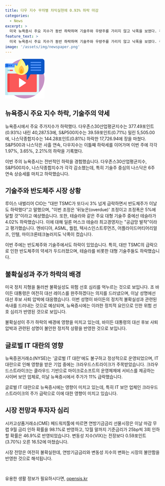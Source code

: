 ```yaml
---
title: 다우 지수 무차별 차익실현에 0.93% 하락 마감
categories:
  - News
excerpt: >
  미국 뉴욕증시 주요 지수가 동반 하락하며 기술주와 우량주를 가리지 않고 낙폭을 보였다. 주식들의 하락은 뒤늦은 조정으로 분석되며, 대형 기술주를 팔고 다른 업종으로 돈을 분산시키는 순환매 흐름이 나타났다. 이에 대한 전문가들의 분석과 미국 정치 지형을 둘러싼 불확실성이 투자심리를 억누르고 있는 상황이다. 뉴욕증시는 글로벌 IT 대란에 영향을 받았지만, 대부분의 IT 기업들은 큰 폭으로 하락하지는 않았다. 특히 테슬라와 반도체, 인공지능 기업들이 투매를 당했으며, 시장은 연방기금의 금리 인하 가능성에도 관심을 기울이고 있다.
feature_text: >
  미국 뉴욕증시 주요 지수가 동반 하락하며 기술주와 우량주를 가리지 않고 낙폭을 보였다. 주식들의 하락은 뒤늦은 조정으로 분석되며, 대형 기술주를 팔고 다른 업종으로 돈을 분산시키는 순환매 흐름이 나타났다. 이에 대한 전문가들의 분석과 미국 정치 지형을 둘러싼 불확실성이 투자심리를 억누르고 있는 상황이다. 뉴욕증시는 글로벌 IT 대란에 영향을 받았지만, 대부분의 IT 기업들은 큰 폭으로 하락하지는 않았다. 특히 테슬라와 반도체, 인공지능 기업들이 투매를 당했으며, 시장은 연방기금의 금리 인하 가능성에도 관심을 기울이고 있다.
image: '/assets/img/newspaper.png'
---
```


<p><img src="/assets/img/news.png" alt="rentncar 속보" /></p>

<h2 data-ke-size="size26">뉴욕증시 주요 지수 하락, 기술주의 약세</h2>

<p>뉴욕증시에서 주요 주가지수가 하락했다. 다우존스30산업평균지수는 377.49포인트(0.93%) 내린 40,287.53에, S&amp;P500지수는 39.59포인트(0.71%) 밀린 5,505.00에, 나스닥종합지수는 144.28포인트(0.81%) 하락한 17,726.94에 장을 마쳤다. S&amp;P500과 나스닥은 사흘 연속, 다우지수는 이틀째 하락세를 이어가며 이번 주에 각각 1.97%, 3.65%, 2.21%의 하락을 기록했다.</p>

<p data-ke-size="size16">이번 주의 뉴욕증시는 전반적인 하락을 경험했습니다. 다우존스30산업평균지수, S&P500지수, 나스닥종합지수가 각각 감소했는데, 특히 기술주 중심의 나스닥은 6주 연속 상승세를 마치고 하락했습니다.</p>

<h2 data-ke-size="size26">기술주와 반도체주 시장 상황</h2>

<p>루이스 내벌리어 CIO는 "대만 TSMC가 또다시 3% 넘게 급락하면서 반도체주가 이날도 하락했다"고 말했으며, "이번 조정은 '뒤늦은(overdue)' 조정이고 조정폭은 5%에 달할 것"이라고 예상했습니다. 또한, 테슬라와 같은 주요 대형 기술주 중에선 테슬라가 4.02% 하락했습니다. 이에 대해 일론 머스크 테슬라 최고경영자는 "공급망 발작"이라고 평가했습니다. 엔비디아, ASML, 퀄컴, 텍사스인스트루먼츠, 어플라이드머티어리얼즈, 인텔, 마이크론테크놀러지도 낙폭이 컸습니다.</p>

<p data-ke-size="size16">이번 주에는 반도체주와 기술주에서도 하락이 있었습니다. 특히, 대만 TSMC의 급락으로 인한 반도체주의 약세가 두드러졌으며, 테슬라를 비롯한 대형 기술주들도 하락했습니다.</p>

<h2 data-ke-size="size26">불확실성과 주가 하락의 배경</h2>

<p>미국 정치 지형을 둘러싼 불확실성도 위험 선호 심리를 억누르는 것으로 보입니다. 조 바이든 대통령은 여전히 대선 레이스를 완주하겠다는 의지를 드러냈으며, 이날 성명에선 대선 후보 사퇴 압박에 대응했습니다. 이번 성명이 바이든의 정치적 불확실성과 관련된 속내를 드러내는 것으로 예상되며, 뉴욕증시에는 이러한 정치적 요인으로 인한 위험 선호 심리가 반영된 것으로 보입니다.</p>

<p data-ke-size="size16">불확실성이 주가 하락의 배경에 영향을 미치고 있는데, 바이든 대통령의 대선 후보 사퇴 압박과 관련된 성명이 불안한 정치적 상황을 반영한 것으로 보입니다.</p>

<h2 data-ke-size="size26">글로벌 IT 대란의 영향</h2>

<p>뉴욕증권거래소(NYSE)는 '글로벌 IT 대란'에도 불구하고 정상적으로 운영되었으며, IT 대란으로 인해 영향을 받은 기업 중에는 크라우드스트라이크가 주목받았습니다. 크라우드스트라이크는 클라우드 기반으로 마이크로소프트의 운영체제에 서비스를 제공하는 사이버 보안 업체로, 이날 뉴욕증시에서 주가가 11% 급락했습니다.</p>

<p data-ke-size="size16">글로벌 IT 대란으로 뉴욕증시에는 영향이 미치고 있는데, 특히 IT 보안 업체인 크라우드스트라이크의 주가 급락으로 이에 대한 영향이 미치고 있습니다.</p>

<h2 data-ke-size="size26">시장 전망과 투자자 심리</h2>

<p>시카고상품거래소(CME) 페드워치툴에 따르면 연방기금금리 선물시장은 이날 마감 무렵 9월 금리 인하 확률을 98.1%로 반영하고, 12월 말까지 기준금리가 25bp씩 3회 인하할 확률은 46.9%로 반영되었습니다. 변동성 지수(VIX)는 전장보다 0.59포인트(3.70%) 오른 16.52에 마쳤습니다.</p>

<p data-ke-size="size16">시장 전망은 여전히 불확실한데, 연방기금금리와 변동성 지수의 변화는 시장의 불안함을 반영한 것으로 해석됩니다.</p>

<p data-ke-size="size16">&nbsp;</p>
유용한 생활 정보가 필요하시다면, <a href="https://opensis.kr" rel="dofollow">opensis.kr</a>


